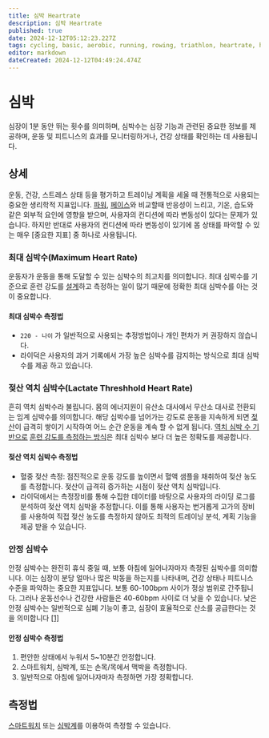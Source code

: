 ```yaml
---
title: 심박 Heartrate
description: 심박 Heartrate
published: true
date: 2024-12-12T05:12:23.227Z
tags: cycling, basic, aerobic, running, rowing, triathlon, heartrate, hr, 한국어, korean
editor: markdown
dateCreated: 2024-12-12T04:49:24.474Z
---
```


# 심박
심장이 1분 동안 뛰는 횟수를 의미하며, 심박수는 심장 기능과 관련된 중요한 정보를 제공하며, 운동 및 피트니스의 효과를 모니터링하거나, 건강 상태를 확인하는 데 사용됩니다.

## 상세
운동, 건강, 스트레스 상태 등을 평가하고 트레이닝 계획을 세울 때 전통적으로 사용되는 중요한 생리학적 지표입니다.
[파워](), [페이]()[스]()와 비교할때 반응성이 느리고, 기온, 습도와 같은 외부적 요인에 영향을 받으며, 사용자의 컨디션에 따라 변동성이 있다는 문제가 있습니다.
하지만 반대로 사용자의 컨디션에 따라 변동성이 있기에 몸 상태를 파악할 수 있는 매우 [중요한 지표] 중 하나로 사용됩니다.



### 최대 심박수(Maximum Heart Rate)
운동자가 운동을 통해 도달할 수 있는 심박수의 최고치를 의미합니다. 최대 심박수를 기준으로 훈련 강도를 [설계]()하고 측정하는 일이 많기 때문에 정확한 최대 심박수를 아는 것이 중요합니다.

#### 최대 심박수 측정법
* `220 - 나이` 가 일반적으로 사용되는 추정방법이나 개인 편차가 커 권장하지 않습니다.
* 라이덕은 사용자의 과거 기록에서 가장 높은 심박수를 감지하는 방식으로 최대 심박수를 제공 하고 있습니다.

### 젖산 역치 심박수(Lactate Threshhold Heart Rate)
흔히 역치 심박수라 불립니다.
몸의 에너지원이 유산소 대사에서 무산소 대사로 전환되는 임계 심박수를 의미합니다.
해당 심박수를 넘어가는 강도로 운동을 지속하게 되면 [젖산]()이 급격히 쌓이기 시작하여 어느 순간 운동을 계속 할 수 없게 됩니다.
[역치 심박 수 기반으로]() [훈련 강도를 측정하는 방식]()은 최대 심박수 보다 더 높은 정확도를 제공합니다.
#### 젖산 역치 심박수 측정법
* 혈중 젖산 측정: 점진적으로 운동 강도를 높이면서 혈액 샘플을 채취하여 젖산 농도를 측정합니다. 젖산이 급격히 증가하는 시점이 젖산 역치 심박입니다.
* 라이덕에서는 측정장비를 통해 수집한 데이터를 바탕으로 사용자의 라이딩 로그를 분석하여 젖산 역치 심박을 추정합니다. 이를 통해 사용자는 번거롭게 고가의 장비를 사용하여 직접 젖산 농도를 측정하지 않아도 최적의 트레이닝 분석, 계획 기능을 제공 받을 수 있습니다.

### 안정 심박수

안정 심박수는 완전히 휴식 중일 때, 보통 아침에 일어나자마자 측정된 심박수를 의미합니다. 이는 심장이 분당 얼마나 많은 박동을 하는지를 나타내며, 건강 상태나 피트니스 수준을 파악하는 중요한 지표입니다. 보통 60-100bpm 사이가 정상 범위로 간주됩니다. 그러나 운동선수나 건강한 사람들은 40-60bpm 사이로 더 낮을 수 있습니다. 낮은 안정 심박수는 일반적으로 심폐 기능이 좋고, 심장이 효율적으로 산소를 공급한다는 것을 의미합니다 [[1]](https://journals.plos.org/plosone/article?id=10.1371/journal.pone.0280897)
#### 안정 심박수 측정법
1. 편안한 상태에서 누워서 5~10분간 안정합니다.
2. 스마트워치, 심박계, 또는 손목/목에서 맥박을 측정합니다.
3. 일반적으로 아침에 일어나자마자 측정하면 가장 정확합니다.

## 측정법

[스마트워치]() 또는 [심박계]()를 이용하여 측정할 수 있습니다. 

